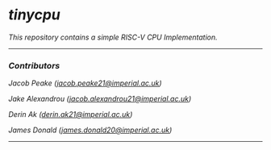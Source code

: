 # _tinycpu_

_This repository contains a simple RISC-V CPU Implementation._

---

### _Contributors_
_Jacob Peake (jacob.peake21@imperial.ac.uk)_

_Jake Alexandrou (jacob.alexandrou21@imperial.ac.uk)_

_Derin Ak (derin.ak21@imperial.ac.uk)_   

_James Donald (james.donald20@imperial.ac.uk)_

---
